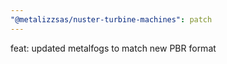 ```yaml
---
"@metalizzsas/nuster-turbine-machines": patch
---
```


feat: updated metalfogs to match new PBR format
